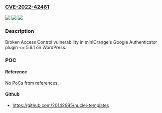 ### [CVE-2022-42461](https://cve.mitre.org/cgi-bin/cvename.cgi?name=CVE-2022-42461)
![](https://img.shields.io/static/v1?label=Product&message=miniOrange's%20Google%20Authenticator%20(WordPress%20plugin)&color=blue)
![](https://img.shields.io/static/v1?label=Version&message=%3C%3D%205.6.1%3C%3D%205.6.1%20&color=brighgreen)
![](https://img.shields.io/static/v1?label=Vulnerability&message=CWE-264%20Permissions%2C%20Privileges%2C%20and%20Access%20Controls&color=brighgreen)

### Description

Broken Access Control vulnerability in miniOrange's Google Authenticator plugin <= 5.6.1 on WordPress.

### POC

#### Reference
No PoCs from references.

#### Github
- https://github.com/20142995/nuclei-templates

